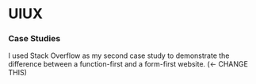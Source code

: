 # UIUX
### Case Studies
I used Stack Overflow as my second case study to demonstrate the difference between a function-first and a form-first website. (<- CHANGE THIS)
